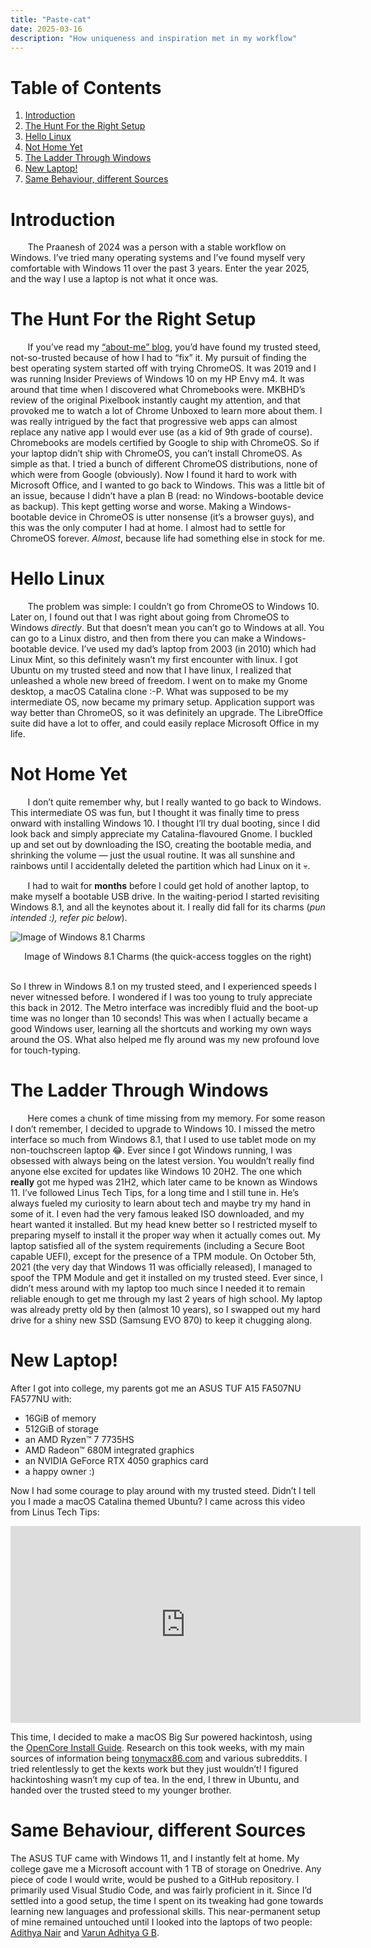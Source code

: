 ```yaml
---
title: "Paste-cat"
date: 2025-03-16
description: "How uniqueness and inspiration met in my workflow"
---
```



# Table of Contents

1.  [Introduction](#org75a733c)
2.  [The Hunt For the Right Setup](#org7740aa2)
3.  [Hello Linux](#org2f3ecb1)
4.  [Not Home Yet](#orge52683c)
5.  [The Ladder Through Windows](#org60a5915)
6.  [New Laptop!](#org744eff9)
7.  [Same Behaviour, different Sources](#org1aec32a)


<a id="org75a733c"></a>

# Introduction

&nbsp;&nbsp;&nbsp;&nbsp;&nbsp;&nbsp; The Praanesh of 2024 was a person with a stable
workflow on Windows. I&rsquo;ve tried many operating systems and I&rsquo;ve found myself
very comfortable with Windows 11 over the past 3 years. Enter the year 2025, and
the way I use a laptop is not what it once was.


<a id="org7740aa2"></a>

# The Hunt For the Right Setup

&nbsp;&nbsp;&nbsp;&nbsp;&nbsp;&nbsp; If you&rsquo;ve read my [&ldquo;about-me&rdquo; blog](https://compileartisan.pages.dev/blogs/about-me), you&rsquo;d
have found my trusted steed, not-so-trusted because of how I had to &ldquo;fix&rdquo; it. My
pursuit of finding the best operating system started off with trying ChromeOS.
It was 2019 and I was running Insider Previews of Windows 10 on my HP Envy m4.
It was around that time when I discovered what Chromebooks were. MKBHD&rsquo;s review
of the original Pixelbook instantly caught my attention, and that provoked me to
watch a lot of Chrome Unboxed to learn more about them. I was really intrigued
by the fact that progressive web apps can almost replace any native app I would
ever use (as a kid of 9th grade of course). Chromebooks are models certified by
Google to ship with ChromeOS. So if your laptop didn&rsquo;t ship with ChromeOS, you
can&rsquo;t install ChromeOS. As simple as that. I tried a bunch of different ChromeOS
distributions, none of which were from Google (obviously). Now I found it hard
to work with Microsoft Office, and I wanted to go back to Windows. This was a
little bit of an issue, because I didn&rsquo;t have a plan B (read: no
Windows-bootable device as backup). This kept getting worse and worse. Making a
Windows-bootable device in ChromeOS is utter nonsense (it&rsquo;s a browser guys), and
this was the only computer I had at home. I almost had to settle for ChromeOS
forever. *Almost*, because life had something else in stock for me.


<a id="org2f3ecb1"></a>

# Hello Linux

&nbsp;&nbsp;&nbsp;&nbsp;&nbsp;&nbsp; The problem was simple: I couldn&rsquo;t go from
ChromeOS to Windows 10. Later on, I found out that I was right about going from
ChromeOS to Windows *directly*. But that doesn&rsquo;t mean you can&rsquo;t go to Windows at
all. You can go to a Linux distro, and then from there you can make a
Windows-bootable device. I&rsquo;ve used my dad&rsquo;s laptop from 2003 (in 2010) which had
Linux Mint, so this definitely wasn&rsquo;t my first encounter with linux. I got
Ubuntu on my trusted steed and now that I have linux, I realized that unleashed
a whole new breed of freedom. I went on to make my Gnome desktop, a macOS
Catalina clone :-P. What was supposed to be my intermediate OS, now became my
primary setup. Application support was way better than ChromeOS, so it was
definitely an upgrade. The LibreOffice suite did have a lot to offer, and could
easily replace Microsoft Office in my life.


<a id="orge52683c"></a>

# Not Home Yet

&nbsp;&nbsp;&nbsp;&nbsp;&nbsp;&nbsp; I don&rsquo;t quite remember why, but I really
wanted to go back to Windows. This intermediate OS was fun, but I thought it was
finally time to press onward with installing Windows 10. I thought I&rsquo;ll try dual
booting, since I did look back and simply appreciate my Catalina-flavoured
Gnome. I buckled up and set out by downloading the ISO, creating the bootable
media, and shrinking the volume — just the usual routine. It was all sunshine
and rainbows until I accidentally deleted the partition which had Linux on it 💀.

&nbsp;&nbsp;&nbsp;&nbsp;&nbsp;&nbsp; I had to wait for **months** before I could
get hold of another laptop, to make myself a bootable USB drive. In the
waiting-period I started revisiting Windows 8.1, and all the keynotes about it.
I really did fall for its charms (*pun intended :), refer pic below*).

![Image of Windows 8.1 Charms](/charm-bar.jpg "Windows 8.1 Charms")

<center> Image of Windows 8.1 Charms (the quick-access toggles on the right) </center><br>

So I threw in Windows 8.1 on my trusted steed, and I experienced speeds I never
witnessed before. I wondered if I was too young to truly appreciate this back
in 2012. The Metro interface was incredibly fluid and the boot-up time was no
longer than 10 seconds! This was when I actually became a good Windows user,
learning all the shortcuts and working my own ways around the OS. What also
helped me fly around was my new profound love for touch-typing.


<a id="org60a5915"></a>

# The Ladder Through Windows

&nbsp;&nbsp;&nbsp;&nbsp;&nbsp;&nbsp; Here comes a chunk of time missing from my
memory. For some reason I don&rsquo;t remember, I decided to upgrade to Windows 10. I
missed the metro interface so much from Windows 8.1, that I used to use tablet
mode on my non-touchscreen laptop 😂. Ever since I got Windows running, I was
obsessed with always being on the latest version. You wouldn&rsquo;t really find
anyone else excited for updates like Windows 10 20H2. The one which **really** got
me hyped was 21H2, which later came to be known as Windows 11. I&rsquo;ve followed
Linus Tech Tips, for a long time and I still tune in. He&rsquo;s always fueled my
curiosity to learn about tech and maybe try my hand in some of it. I even had
the very famous leaked ISO downloaded, and my heart wanted it installed. But my
head knew better so I restricted myself to preparing myself to install it the
proper way when it actually comes out. My laptop satisfied all of the system
requirements (including a Secure Boot capable UEFI), except for the presence of
a TPM module. On October 5th, 2021 (the very day that Windows 11 was officially
released), I managed to spoof the TPM Module and get it installed on my trusted
steed. Ever since, I didn&rsquo;t mess around with my laptop too much since I needed
it to remain reliable enough to get me through my last 2 years of high school.
My laptop was already pretty old by then (almost 10 years), so I swapped out my
hard drive for a shiny new SSD (Samsung EVO 870) to keep it chugging along.


<a id="org744eff9"></a>

# New Laptop!

After I got into college, my parents got me an ASUS TUF A15 FA507NU FA577NU
with:

-   16GiB of memory
-   512GiB of storage
-   an AMD Ryzen™ 7 7735HS
-   AMD Radeon™ 680M integrated graphics
-   an NVIDIA GeForce RTX 4050 graphics card
-   a happy owner :)

Now I had some courage to play around with my trusted steed. Didn&rsquo;t I tell you I
made a macOS Catalina themed Ubuntu? I came across this video from Linus Tech Tips:

<center><iframe width="560" height="315" src="https://www.youtube.com/embed/ATnpEOo3GJA?si=fNpEODp48e00W_Ul" title="YouTube video player" frameborder="0" allow="accelerometer; autoplay; clipboard-write; encrypted-media; gyroscope; picture-in-picture; web-share" referrerpolicy="strict-origin-when-cross-origin" allowfullscreen></iframe></center>

This time, I decided to make a macOS Big Sur powered hackintosh, using the
[OpenCore Install Guide](https://dortania.github.io/OpenCore-Install-Guide/). Research on this took weeks, with my main sources of
information being [tonymacx86.com](https://www.tonymacx86.com/) and various subreddits. I tried relentlessly to
get the kexts work but they just wouldn&rsquo;t! I figured hackintoshing wasn&rsquo;t my cup
of tea. In the end, I threw in Ubuntu, and handed over the trusted steed to my
younger brother.


<a id="org1aec32a"></a>

# Same Behaviour, different Sources

The ASUS TUF came with Windows 11, and I instantly felt at home. My college gave
me a Microsoft account with 1 TB of storage on Onedrive. Any piece of code I
would write, would be pushed to a GitHub repository. I primarily used Visual
Studio Code, and was fairly proficient in it. Since I&rsquo;d settled into a good
setup, the time I spent on its tweaking had gone towards learning new languages
and professional skills. This near-permanent setup of mine remained untouched
until I looked into the laptops of two people: [Adithya Nair](https://adithyanair.com/) and [Varun Adhitya G
B](https://github.com/varunadhityagb/).

